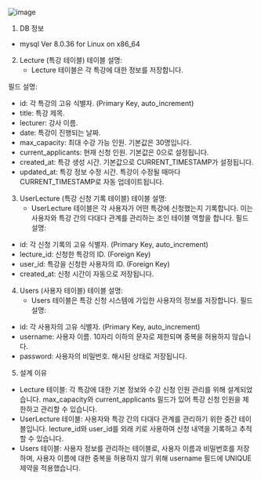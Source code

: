 ![image](https://github.com/user-attachments/assets/b63a460a-c387-4fae-83c3-44ac6123c311)

1. DB 정보
 - mysql  Ver 8.0.36 for Linux on x86_64

2. Lecture (특강 테이블)
  테이블 설명:
   - Lecture 테이블은 각 특강에 대한 정보를 저장합니다.
  
  필드 설명:
 - id: 각 특강의 고유 식별자. (Primary Key, auto_increment)
 - title: 특강 제목.
 - lecturer: 강사 이름.
 - date: 특강이 진행되는 날짜.
 - max_capacity: 최대 수강 가능 인원. 기본값은 30명입니다.
 - current_applicants: 현재 신청 인원. 기본값은 0으로 설정됩니다.
 - created_at: 특강 생성 시간. 기본값으로 CURRENT_TIMESTAMP가 설정됩니다.
 - updated_at: 특강 정보 수정 시간. 특강이 수정될 때마다 CURRENT_TIMESTAMP로 자동 업데이트됩니다.

3. UserLecture (특강 신청 기록 테이블)
  테이블 설명:
    - UserLecture 테이블은 각 사용자가 어떤 특강에 신청했는지 기록합니다. 이는 사용자와 특강 간의 다대다 관계를 관리하는 조인 테이블 역할을 합니다.
  필드 설명:
 - id: 각 신청 기록의 고유 식별자. (Primary Key, auto_increment)
 - lecture_id: 신청한 특강의 ID. (Foreign Key)
 - user_id: 특강을 신청한 사용자의 ID. (Foreign Key)
 - created_at: 신청 시간이 자동으로 저장됩니다.

4. Users (사용자 테이블)
  테이블 설명:
    - Users 테이블은 특강 신청 시스템에 가입한 사용자의 정보를 저장합니다.
  필드 설명:
 - id: 각 사용자의 고유 식별자. (Primary Key, auto_increment)
 - username: 사용자 이름. 10자리 이하의 문자로 제한되며 중복을 허용하지 않습니다.
 - password: 사용자의 비밀번호. 해시된 상태로 저장됩니다.

5. 설계 이유
 - Lecture 테이블: 각 특강에 대한 기본 정보와 수강 신청 인원 관리를 위해 설계되었습니다. max_capacity와 current_applicants 필드가 있어 특강 신청 인원을 제한하고 관리할 수 있습니다.
 - UserLecture 테이블: 사용자와 특강 간의 다대다 관계를 관리하기 위한 중간 테이블입니다. lecture_id와 user_id를 외래 키로 사용하여 신청 내역을 기록하고 추적할 수 있습니다.
 - Users 테이블: 사용자 정보를 관리하는 테이블로, 사용자 이름과 비밀번호를 저장하며, 사용자 이름에 대한 중복을 허용하지 않기 위해 username 필드에 UNIQUE 제약을 적용했습니다.
